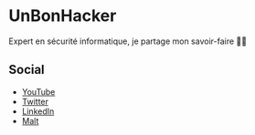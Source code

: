 # UnBonHacker

Expert en sécurité informatique, je partage mon savoir-faire 🕵️‍♂️

## Social

- [YouTube](https://www.youtube.com/@unbonhacker)
- [Twitter](https://twitter.com/vincd8)
- [LinkedIn](https://linkedin.com/in/vincd)
- [Malt](https://www.malt.fr/profile/unbonhacker)
